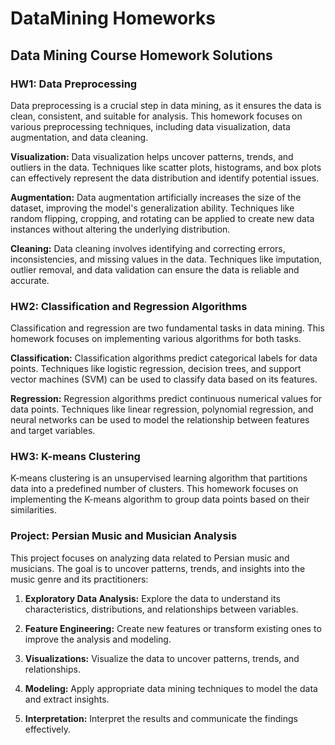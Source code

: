 # DataMining Homeworks

## Data Mining Course Homework Solutions

### HW1: Data Preprocessing

Data preprocessing is a crucial step in data mining, as it ensures the data is clean, consistent, and suitable for analysis. This homework focuses on various preprocessing techniques, including data visualization, data augmentation, and data cleaning.

**Visualization:** Data visualization helps uncover patterns, trends, and outliers in the data. Techniques like scatter plots, histograms, and box plots can effectively represent the data distribution and identify potential issues.

**Augmentation:** Data augmentation artificially increases the size of the dataset, improving the model's generalization ability. Techniques like random flipping, cropping, and rotating can be applied to create new data instances without altering the underlying distribution.

**Cleaning:** Data cleaning involves identifying and correcting errors, inconsistencies, and missing values in the data. Techniques like imputation, outlier removal, and data validation can ensure the data is reliable and accurate.

### HW2: Classification and Regression Algorithms

Classification and regression are two fundamental tasks in data mining. This homework focuses on implementing various algorithms for both tasks.

**Classification:** Classification algorithms predict categorical labels for data points. Techniques like logistic regression, decision trees, and support vector machines (SVM) can be used to classify data based on its features.

**Regression:** Regression algorithms predict continuous numerical values for data points. Techniques like linear regression, polynomial regression, and neural networks can be used to model the relationship between features and target variables.

### HW3: K-means Clustering

K-means clustering is an unsupervised learning algorithm that partitions data into a predefined number of clusters. This homework focuses on implementing the K-means algorithm to group data points based on their similarities.

### Project: Persian Music and Musician Analysis

This project focuses on analyzing data related to Persian music and musicians. The goal is to uncover patterns, trends, and insights into the music genre and its practitioners: 

1. **Exploratory Data Analysis:** Explore the data to understand its characteristics, distributions, and relationships between variables.

2. **Feature Engineering:** Create new features or transform existing ones to improve the analysis and modeling.

3. **Visualizations:** Visualize the data to uncover patterns, trends, and relationships.

4. **Modeling:** Apply appropriate data mining techniques to model the data and extract insights.

5. **Interpretation:** Interpret the results and communicate the findings effectively.
